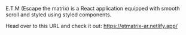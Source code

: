 E.T.M (Escape the matrix) is a React application equipped with smooth scroll and styled using styled components.

Head over to this URL and check it out: https://etmatrix-ar.netlify.app/
